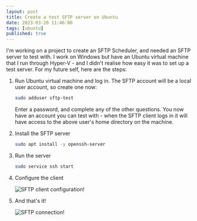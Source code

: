 ```yaml
---
layout: post
title: Create a test SFTP server on Ubuntu
date: 2023-03-20 11:46:00
tags: [ubuntu]
published: true
---
```


I'm working on a project to create an SFTP Scheduler, and needed an SFTP server to test with.  I work on Windows but have an Ubuntu virtual machine that 
I run through Hyper-V - and I didn't realise how easy it was to set up a test server.  For my future self, here are the steps:

1. Run Ubuntu virtual machine and log in.  The SFTP account will be a local user account, so create one now:

    ```bash
    sudo adduser sftp-test
    ```
    Enter a password, and complete any of the other questions.  You now have an account you can test with - when the SFTP client logs in it will have access to the above user's home directory on the machine.

2. Install the SFTP server

    ```bash
    sudo apt install -y openssh-server
    ```

3. Run the server

    ```bash
    sudo service ssh start
    ```

4. Configure the client

    ![SFTP client configuration!](../assets/img/2023/sftp-client-config.png)

5. And that's it!

    ![SFTP connection!](../assets/img/2023/sftp-connected.png)


